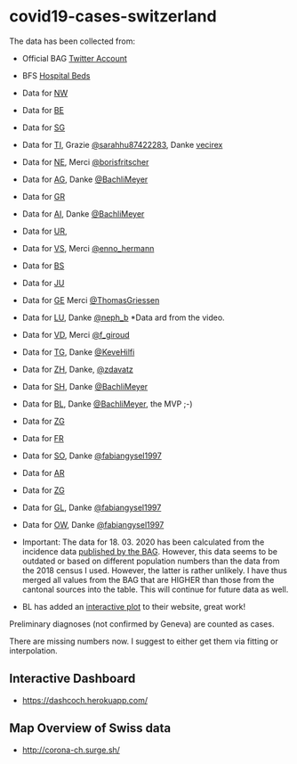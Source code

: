 ﻿# covid19-cases-switzerland

The data has been collected from:

- Official BAG [Twitter Account](https://twitter.com/BAG_OFSP_UFSP)
- BFS [Hospital Beds](https://www.bfs.admin.ch/bfs/de/home/statistiken/gesundheit/gesundheitswesen/spitaeler/infrastruktur-beschaeftigung-finanzen.assetdetail.10647166.html)
- Data for [NW](https://www.nw.ch/gesundheitsamtdienste/6044)
- Data for [BE](https://www.besondere-lage.sites.be.ch/besondere-lage_sites/de/index/corona/index.html#originRequestUrl=www.be.ch/corona)
- Data for [SG](https://www.sg.ch/tools/informationen-coronavirus.html)
- Data for [TI](https://www4.ti.ch/area-media/comunicati/), Grazie [@sarahhu87422283](https://twitter.com/sarahhu87422283), Danke [vecirex](https://twitter.com/vecirex)
- Data for [NE](https://www.ne.ch/autorites/DFS/SCSP/medecin-cantonal/maladies-vaccinations/Pages/Coronavirus.aspx), Merci [@borisfritscher](https://twitter.com/borisfritscher)
- Data for [AG](https://www.ag.ch/de/themen_1/coronavirus_2/coronavirus.jsp), Danke [@BachliMeyer](https://twitter.com/BachliMeyer)
- Data for [GR](https://www.youtube.com/channel/UCEcqzK6vbCuIvxLiJCAMVuA)
- Data for [AI](https://www.ai.ch/themen/gesundheit-alter-und-soziales/gesundheitsfoerderung-und-praevention/uebertragbare-krankheiten/coronavirus), Danke [@BachliMeyer](https://twitter.com/BachliMeyer)
- Data for [UR](https://www.ur.ch/themen/2920),
- Data for [VS](https://www.vs.ch/de/web/coronavirus), Merci [@enno_hermann](https://twitter.com/enno_hermann)
- Data for [BS](https://www.coronavirus.bs.ch/)
- Data for [JU](https://www.jura.ch/fr/Autorites/Coronavirus/Accueil/Coronavirus-Informations-officielles-a-la-population-jurassienne.html)
- Data for [GE](https://www.ge.ch/covid-19-coronavirus-geneve/situation-epidemiologique-geneve) Merci [@ThomasGriessen](https://twitter.com/ThomasGriessen)
- Data for [LU](https://www.luzernerzeitung.ch/zentralschweiz/luzern/so-will-die-luzerner-regierung-die-massnahmen-des-bundes-umsetzen-lukb-stellt-50-millionen-franken-bereit-ld.1204954), Danke [@neph_b](https://twitter.com/neph_b) \*Data ard from the video.
- Data for [VD](https://www.vd.ch/toutes-les-actualites/hotline-et-informations-sur-le-coronavirus/), Merci [@f_giroud](https://twitter.com/f_giroud)
- Data for [TG](https://www.tg.ch/news/fachdossier-coronavirus.html/10552), Danke [@KeveHilfi](https://twitter.com/KeveHilfi)
- Data for [ZH](https://github.com/openZH/covid_19), Danke, [@zdavatz](https://twitter.com/zdavatz)
- Data for [SH](https://sh.ch/CMS/Webseite/Kanton-Schaffhausen/Beh-rde/Verwaltung/Departement-des-Innern/Gesundheitsamt-3209198-DE.html), Danke [@BachliMeyer](https://twitter.com/BachliMeyer)
- Data for [BL](https://www.baselland.ch/), Danke [@BachliMeyer](https://twitter.com/BachliMeyer), the MVP ;-)
- Data for [ZG](https://www.zg.ch/behoerden/gesundheitsdirektion/direktionssekretariat/aktuell/coronavirus-ausreichende-testkapazitaeten-im-kanton-zug-vorhanden)
- Data for [FR](https://www.fr.ch/de/covid19/gesundheit/covid-19/coronavirus-entwicklungen-der-situation)
- Data for [SO](https://corona.so.ch/), Danke [@fabiangysel1997](https://twitter.com/fabiangysel1997)
- Data for [AR](https://www.ar.ch/verwaltung/departement-gesundheit-und-soziales/amt-fuer-gesundheit/informationsseite-coronavirus/)
- Data for [ZG](https://www.zg.ch/behoerden/gesundheitsdirektion/amt-fuer-gesundheit/corona)
- Data for [GL](https://www.gl.ch/verwaltung/finanzen-und-gesundheit/gesundheit/coronavirus.html/4817#Fallzahlen), Danke [@fabiangysel1997](https://twitter.com/fabiangysel1997)
- Data for [OW](https://www.ow.ch/de/verwaltung/dienstleistungen/?dienst_id=5962#Generelle%20Informationen), Danke [@fabiangysel1997](https://twitter.com/fabiangysel1997)

- Important: The data for 18. 03. 2020 has been calculated from the incidence data [published by the BAG](https://www.bag.admin.ch/dam/bag/de/dokumente/mt/k-und-i/aktuelle-ausbrueche-pandemien/2019-nCoV/covid-19-lagebericht.pdf.download.pdf/COVID-19_Epidemiologische_Lage_Schweiz.pdf). However, this data seems to be outdated or based on different population numbers than the data from the 2018 census I used. However, the latter is rather unlikely. I have thus merged all values from the BAG that are HIGHER than those from the cantonal sources into the table. This will continue for future data as well.

- BL has added an [interactive plot](https://www.baselland.ch/politik-und-behorden/direktionen/volkswirtschafts-und-gesundheitsdirektion/amt-fur-gesundheit/medizinische-dienste/kantonsarztlicher-dienst/aktuelles/covid-19-faelle-kanton-basel-landschaft) to their website, great work!

Preliminary diagnoses (not confirmed by Geneva) are counted as cases.

There are missing numbers now. I suggest to either get them via fitting or interpolation.

## Interactive Dashboard

- https://dashcoch.herokuapp.com/

## Map Overview of Swiss data

- http://corona-ch.surge.sh/
